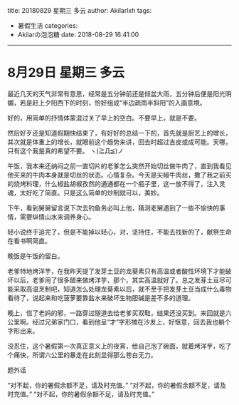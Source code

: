 title: 20180829 星期三 多云
author: Akilarlxh
tags:
  - 暑假生活
categories:
  - Akilarの泡泡糖
date: 2018-08-29 16:41:00
---
# 8月29日 星期三 多云

最近几天的天气非常有意思，经常是五分钟前还是倾盆大雨，五分钟后便是阳光明媚，若是赶上夕阳西下的时刻，恰好组成“半边疏雨半斜阳”的入画意境。

好的，用简单的抒情体蒙混过关了早上的空白。不要早上，就是不要。

然后好歹还是知道假期快结束了，有好好的总结一下的，首先就是厨艺上的增长，其次就是体重上的增长，就眼前这个趋势来讲，回去时超过吉皮或成可能。天哪，只有这个我是真的希望不要。
ヽ(≧Д≦)ノ

午饭，我本来还纳闷之前一直切片的老爹怎么突然开始切丝做牛肉了，直到我看见他买来的牛肉本身就是切丝的状态。心情复杂。今天是尖椒牛肉丝，撒了我之前买的烧烤料理，什么椒盐胡椒孜然的通通都在一个瓶子里，这一放不得了，注入灵魂，太好吃了简直。只是这么简单的炒制就可以，美妙。

下午，看到舅舅留言说下次去钓鱼务必叫上他，猜测老舅遇到了一些不愉快的事情，需要纵情山水来调养身心。

轻小说终于追完了，但是不能掉以轻心，对，坚持住，不能去找新的了，献祭生命在看书啊简直。

晚饭是午饭的留白。

老爹特地烤洋芋，在我昨天提了发芽土豆的龙葵素只有高温或者酸性环境下才能破坏以后，老爹用了很多醋来做烤洋芋，那个，其实高温就好了。总之发芽土豆尽可能采取高温烹制吧，知道怎么处理龙葵素以后，就不至于把发芽土豆当成什么毒物看待了，说起来和吃菠萝要靠盐水来破坏生物胆碱是差不多的道理。

晚上，信了老妈的邪，一路穿过隧道去给老爹买双鞋，结果还没买到。来回就是六公里啊。经过兄弟家门口，看到他呈“才”字形摊在沙发上，好惬意，回去我也躺个字形出来。

没忍住，这个暑假第一次真正意义上的夜宵，给自己泡了碗面，就着烤洋芋，吃了个痛快，所谓六公里的暴走在此刻显得那么苍白无力。

题外话

“对不起，你的暑假余额不足，请及时充值。”
“对不起，你的暑假余额不足，请及时充值。”
“对不起，你的暑假余额不足，请及时充值。”






